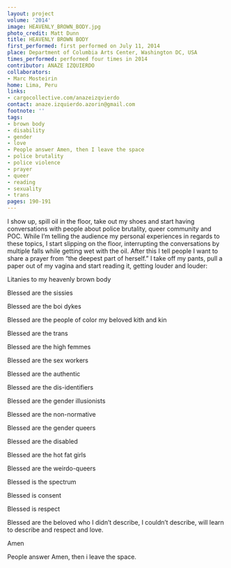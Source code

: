 ```yaml
---
layout: project
volume: '2014'
image: HEAVENLY_BROWN_BODY.jpg
photo_credit: Matt Dunn
title: HEAVENLY BROWN BODY
first_performed: first performed on July 11, 2014
place: Department of Columbia Arts Center, Washington DC, USA
times_performed: performed four times in 2014
contributor: ANAZE IZQUIERDO
collaborators:
- Marc Mosteirin
home: Lima, Peru
links:
- cargocollective.com/anazeizqvierdo
contact: anaze.izquierdo.azorin@gmail.com
footnote: ''
tags:
- brown body
- disability
- gender
- love
- People answer Amen, then I leave the space
- police brutality
- police violence
- prayer
- queer
- reading
- sexuality
- trans
pages: 190-191
---
```


I show up, spill oil in the floor, take out my shoes and start having conversations with people about police brutality, queer community and POC. While I’m telling the audience my personal experiences in regards to these topics, I start slipping on the floor, interrupting the conversations by multiple falls while getting wet with the oil. After this I tell people I want to share a prayer from “the deepest part of herself.” I take off my pants, pull a paper out of my vagina and start reading it, getting louder and louder:

Litanies to my heavenly brown body

Blessed are the sissies

Blessed are the boi dykes

Blessed are the people of color my beloved kith and kin

Blessed are the trans

Blessed are the high femmes

Blessed are the sex workers

Blessed are the authentic

Blessed are the dis-identifiers

Blessed are the gender illusionists

Blessed are the non-normative

Blessed are the gender queers

Blessed are the disabled

Blessed are the hot fat girls

Blessed are the weirdo-queers

Blessed is the spectrum

Blessed is consent

Blessed is respect

Blessed are the beloved who I didn’t describe, I couldn’t describe, will learn to describe and respect and love.

Amen

People answer Amen, then i leave the space.

